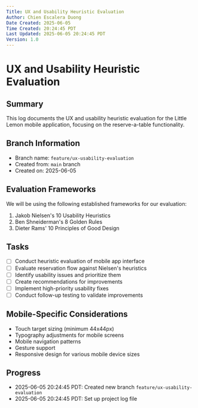 ```yaml
---
Title: UX and Usability Heuristic Evaluation
Author: Chien Escalera Duong
Date Created: 2025-06-05
Time Created: 20:24:45 PDT
Last Updated: 2025-06-05 20:24:45 PDT
Version: 1.0
---
```


# UX and Usability Heuristic Evaluation

## Summary
This log documents the UX and usability heuristic evaluation for the Little Lemon mobile application, focusing on the reserve-a-table functionality.

## Branch Information
- Branch name: `feature/ux-usability-evaluation`
- Created from: `main` branch
- Created on: 2025-06-05

## Evaluation Frameworks
We will be using the following established frameworks for our evaluation:
1. Jakob Nielsen's 10 Usability Heuristics
2. Ben Shneiderman's 8 Golden Rules
3. Dieter Rams' 10 Principles of Good Design

## Tasks
- [ ] Conduct heuristic evaluation of mobile app interface
- [ ] Evaluate reservation flow against Nielsen's heuristics
- [ ] Identify usability issues and prioritize them
- [ ] Create recommendations for improvements
- [ ] Implement high-priority usability fixes
- [ ] Conduct follow-up testing to validate improvements

## Mobile-Specific Considerations
- Touch target sizing (minimum 44x44px)
- Typography adjustments for mobile screens
- Mobile navigation patterns
- Gesture support
- Responsive design for various mobile device sizes

## Progress
- 2025-06-05 20:24:45 PDT: Created new branch `feature/ux-usability-evaluation`
- 2025-06-05 20:24:45 PDT: Set up project log file
